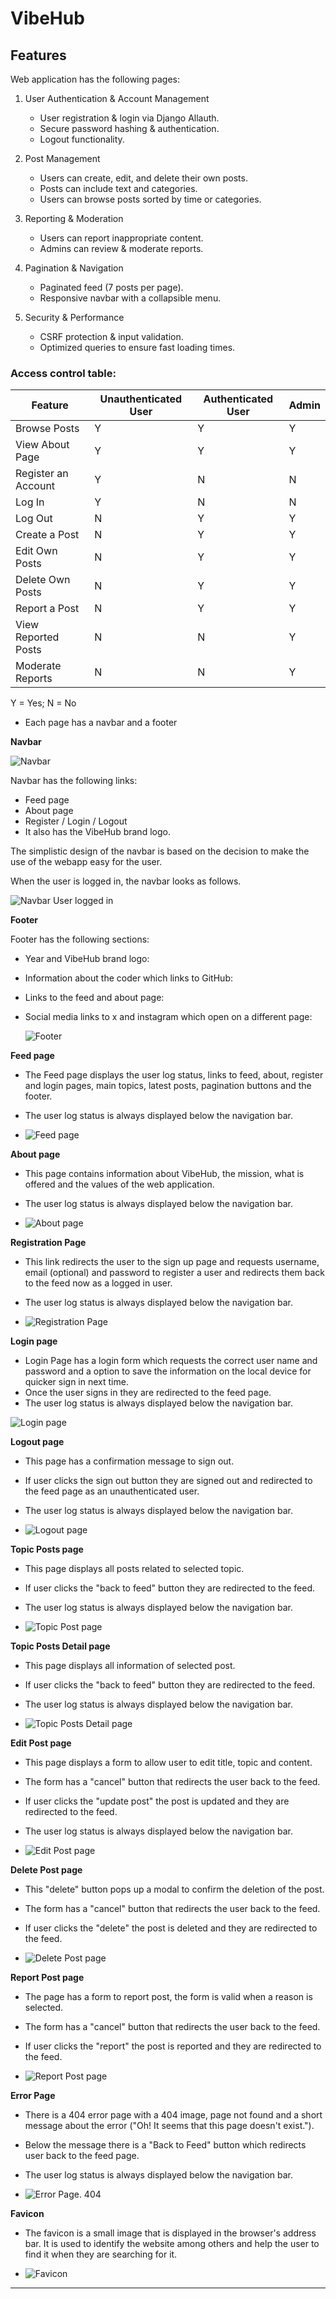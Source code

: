 # VibeHub

## Features

Web application has the following pages:

1. User Authentication & Account Management
   - User registration & login via Django Allauth.
   - Secure password hashing & authentication.
   - Logout functionality.

2. Post Management
   - Users can create, edit, and delete their own posts.
   - Posts can include text and categories.
   - Users can browse posts sorted by time or categories.

3. Reporting & Moderation
   - Users can report inappropriate content.
   - Admins can review & moderate reports.

4. Pagination & Navigation
   - Paginated feed (7 posts per page).
   - Responsive navbar with a collapsible menu.

5. Security & Performance
   - CSRF protection & input validation.
   - Optimized queries to ensure fast loading times.

### Access control table:

| Feature   | Unauthenticated User        | Authenticated User      | Admin | 
| ------------- | ------------- | ------------- | ---------- |
| Browse Posts                  | Y | Y | Y |
| View About Page               | Y | Y | Y |
| Register an Account           | Y | N | N |
| Log In                        | Y | N | N |
| Log Out                       | N | Y | Y |
| Create a Post                 | N | Y | Y |
| Edit Own Posts                | N | Y | Y |
| Delete Own Posts              | N | Y | Y |
| Report a Post                 | N | Y | Y |
| View Reported Posts           | N | N | Y |
| Moderate Reports              | N | N | Y |
Y = Yes; N = No

- Each page has a navbar and a footer

**Navbar**

![Navbar](documentation/features/nav-bar-logged-out.png)

Navbar has the following links:
- Feed page
- About page
- Register / Login / Logout
- It also has the VibeHub brand logo.

The simplistic design of the navbar is based on the decision to make the use of the webapp easy for the user. 

When the user is logged in, the navbar looks as follows.

![Navbar User logged in](documentation/features/nav-bar-logged-in.png)

**Footer**

Footer has the following sections:

- Year and VibeHub brand logo:
- Information about the coder which links to GitHub:
- Links to the feed and about page:
- Social media links to x and instagram which open on a different page:

  ![Footer](documentation/features/footer.png)

**Feed page**

- The Feed page displays the user log status, links to feed, about, register and login pages, main topics, latest posts, pagination buttons and the footer.
- The user log status is always displayed below the navigation bar.

- ![Feed page](documentation/features/feed-page.png)

**About page**

- This page contains information about VibeHub, the mission, what is offered and the values of the web application.
- The user log status is always displayed below the navigation bar.

- ![About page](documentation/features/about-page.png)

**Registration Page**

- This link redirects the user to the sign up page and requests username, email (optional) and password to register a user and redirects them back to the feed now as a logged in user.
- The user log status is always displayed below the navigation bar.

- ![Registration Page](documentation/features/register-page.png)

**Login page**

- Login Page has a login form which requests the correct user name and password and a option to save the information on the local device for quicker sign in next time. 
- Once the user signs in they are redirected to the feed page.
- The user log status is always displayed below the navigation bar.

![Login page](documentation/features/login-page.png)

**Logout page**

- This page has a confirmation message to sign out.
- If user clicks the sign out button they are signed out and redirected to the feed page as an unauthenticated user.
- The user log status is always displayed below the navigation bar.

- ![Logout page](documentation/features/logout-page.png)

**Topic Posts page**

- This page displays all posts related to selected topic.
- If user clicks the "back to feed" button they are redirected to the feed.
- The user log status is always displayed below the navigation bar.

- ![Topic Post page](documentation/features/topic-posts.png)

**Topic Posts Detail page**

- This page displays all information of selected post.
- If user clicks the "back to feed" button they are redirected to the feed.
- The user log status is always displayed below the navigation bar.

- ![Topic Posts Detail page](documentation/features/topic-post-detail.png)

**Edit Post page**

- This page displays a form to allow user to edit title, topic and content.
- The form has a "cancel" button that redirects the user back to the feed.
- If user clicks the "update post" the post is updated and they are redirected to the feed.
- The user log status is always displayed below the navigation bar.

- ![Edit Post page](documentation/features/edit-post.png)

**Delete Post page**

- This "delete" button pops up a modal to confirm the deletion of the post.
- The form has a "cancel" button that redirects the user back to the feed.
- If user clicks the "delete" the post is deleted and they are redirected to the feed.


- ![Delete Post page](documentation/features/delete-post.png)

**Report Post page**

- The page has a form to report post, the form is valid when a reason is selected.
- The form has a "cancel" button that redirects the user back to the feed.
- If user clicks the "report" the post is reported and they are redirected to the feed.

- ![Report Post page](documentation/features/report-post.png)

**Error Page**

- There is a 404 error page with a 404 image, page not found and a short message about the error ("Oh! It seems that this page doesn't exist.").
- Below the message there is a "Back to Feed" button which redirects user back to the feed page.
- The user log status is always displayed below the navigation bar.

 - ![Error Page. 404](documentation/features/error-page.png)

**Favicon**

  - The favicon is a small image that is displayed in the browser's address bar. It is used to identify the website among others and help the user to find it when they are searching for it.
  
- ![Favicon](documentation/features/favicon.png)

---